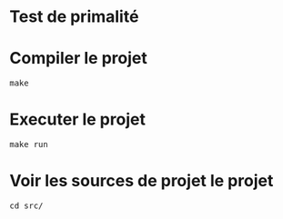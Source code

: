 # Test de primalité

# Compiler le projet

<pre>make</pre>

# Executer le projet

<pre>make run</pre>

# Voir les sources de projet le projet

<pre>cd src/</pre>
